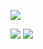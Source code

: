 <a href="https://frameonesoftware.com/" target="_blank" rel="noreferrer noopener"><img src="https://frameonesoftware.com/logo/brand.png"/></a>

<img src="https://wakatime.com/share/@Metroxe/81fe8560-26c2-4826-aecc-95c7e53b0bf8.png" />

<img src="https://wakatime.com/share/@Metroxe/730def0a-aec4-459a-a1f4-02a091941b7c.png" />
